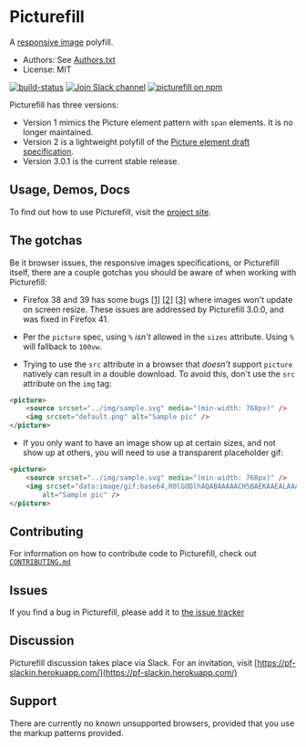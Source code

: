 # Picturefill
A [responsive image](http://www.whatwg.org/specs/web-apps/current-work/multipage/embedded-content.html#embedded-content) polyfill.
* Authors: See [Authors.txt](https://raw.githubusercontent.com/scottjehl/picturefill/master/Authors.txt)
* License: MIT

[![build-status](https://api.travis-ci.org/scottjehl/picturefill.svg)](https://travis-ci.org/scottjehl/picturefill) [<img src="https://pf-slackin.herokuapp.com/badge.svg" alt="Join Slack channel">](https://pf-slackin.herokuapp.com/) [![picturefill on npm](https://img.shields.io/npm/v/picturefill.svg?style=flat)](https://www.npmjs.com/package/picturefill)

Picturefill has three versions:

* Version 1 mimics the Picture element pattern with `span` elements. It is no longer maintained.
* Version 2 is a lightweight polyfill of the [Picture element draft specification](http://www.whatwg.org/specs/web-apps/current-work/multipage/embedded-content.html#embedded-content).
* Version 3.0.1 is the current stable release.

## Usage, Demos, Docs
To find out how to use Picturefill, visit the [project site](http://scottjehl.github.com/picturefill/).

## The gotchas
Be it browser issues, the responsive images specifications, or Picturefill itself, there are a couple gotchas you should be aware of when working with Picturefill:

- Firefox 38 and 39 has some bugs [[1]](https://bugzilla.mozilla.org/show_bug.cgi?id=1139560) [[2]](https://bugzilla.mozilla.org/show_bug.cgi?id=1139554) [[3]](https://bugzilla.mozilla.org/show_bug.cgi?id=1135812) where images won't update on screen resize. These issues are addressed by Picturefill 3.0.0, and was fixed in Firefox 41.

- Per the `picture` spec, using `%` _isn't_ allowed in the `sizes` attribute. Using `%` will fallback to `100vw`.

- Trying to use the `src` attribute in a browser that _doesn't_ support `picture` natively can result in a double download. To avoid this, don't use the `src` attribute on the `img` tag:

```html
<picture>
    <source srcset="../img/sample.svg" media="(min-width: 768px)" />
    <img srcset="default.png" alt="Sample pic" />
</picture>
```

- If you only want to have an image show up at certain sizes, and not show up at others, you will need to use a transparent placeholder gif:

```html
<picture>
    <source srcset="../img/sample.svg" media="(min-width: 768px)" />
    <img srcset="data:image/gif;base64,R0lGODlhAQABAAAAACH5BAEKAAEALAAAAAABAAEAAAICTAEAOw=="
        alt="Sample pic" />
</picture>
```

## Contributing
For information on how to contribute code to Picturefill, check out [`CONTRIBUTING.md`](CONTRIBUTING.md)

## Issues
If you find a bug in Picturefill, please add it to [the issue tracker](https://github.com/scottjehl/picturefill/issues)

## Discussion
Picturefill discussion takes place via Slack. For an invitation, visit [https://pf-slackin.herokuapp.com/](https://pf-slackin.herokuapp.com/)

## Support
There are currently no known unsupported browsers, provided that you use the markup patterns provided.
